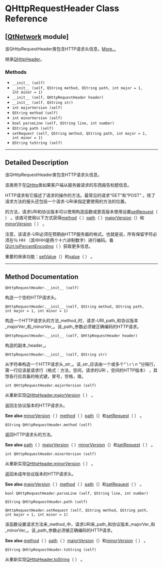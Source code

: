 # QHttpRequestHeader Class Reference

## [[QtNetwork](index.htm) module]

该QHttpRequestHeader类包含HTTP请求头信息。[More...](#details)

继承[QHttpHeader](qhttpheader.html)。

### Methods

*   `__init__ (self)`
*   `__init__ (self, QString method, QString path, int major = 1, int minor = 1)`
*   `__init__ (self, QHttpRequestHeader header)`
*   `__init__ (self, QString str)`
*   `int majorVersion (self)`
*   `QString method (self)`
*   `int minorVersion (self)`
*   `bool parseLine (self, QString line, int number)`
*   `QString path (self)`
*   `setRequest (self, QString method, QString path, int major = 1, int minor = 1)`
*   `QString toString (self)`

* * *

## Detailed Description

该QHttpRequestHeader类包含HTTP请求头信息。

该类用于在[QHttp](qhttp.html)类如果客户端从服务器请求的东西报告标题信息。

HTTP请求有它描述了请求的操作的方法。最常见的请求“GET”和“POST” 。除了请求方法的报头还包括一个请求-URI来指定要使用的方法的位置。

的方法，请求URI和协议版本可以使用构造函数或更高版本使用设置[setRequest](qhttprequestheader.html#setRequest)（ ） 。该值可使用以下方式获得[method](qhttprequestheader.html#method)（ ）[path](qhttprequestheader.html#pathx)（ ）[majorVersion](qhttprequestheader.html#majorVersion)（）和[minorVersion](qhttprequestheader.html#minorVersion)（ ） 。

注意，该请求-URI必须在预期由HTTP服务器的格式。也就是说，所有保留字符必须在％ HH （其中HH是两个十六进制数字）进行编码。看[QUrl.toPercentEncoding](qurl.html#toPercentEncoding)（ ）获取更多信息。

重要的继承功能：[setValue](qhttpheader.html#setValue)（）和[value](qhttpheader.html#value)（ ） 。

* * *

## Method Documentation

```
QHttpRequestHeader.__init__ (self)
```

构造一个空的HTTP请求头。

```
QHttpRequestHeader.__init__ (self, QString method, QString path, int major = 1, int minor = 1)
```

构造一个HTTP请求头的方法_method_时，请求-URI_path_和协议版本_majorVer_和_minorVer_。该_path_参数必须被正确编码的HTTP请求。

```
QHttpRequestHeader.__init__ (self, QHttpRequestHeader header)
```

构造的副本_header_。

```
QHttpRequestHeader.__init__ (self, QString str)
```

从字符串构造一个HTTP请求头_str_。该_str_应该由一个或多个“ \ r \ n ”分隔行，第一行应该是请求行（格式：方法，空间，请求的URI ，空间的HTTP版本） ，其馀各行应具备的格式键，冒号，空格，值。

```
int QHttpRequestHeader.majorVersion (self)
```

从重新实现[QHttpHeader.majorVersion](qhttpheader.html#majorVersion)（ ） 。

返回主协议版本的HTTP请求头。

**See also** [minorVersion](qhttprequestheader.html#minorVersion)（ ）[method](qhttprequestheader.html#method)（ ）[path](qhttprequestheader.html#pathx)（）和[setRequest](qhttprequestheader.html#setRequest)（ ） 。

```
QString QHttpRequestHeader.method (self)
```

返回HTTP请求头的方法。

**See also** [path](qhttprequestheader.html#pathx)（ ）[majorVersion](qhttprequestheader.html#majorVersion)（ ）[minorVersion](qhttprequestheader.html#minorVersion)（）和[setRequest](qhttprequestheader.html#setRequest)（ ） 。

```
int QHttpRequestHeader.minorVersion (self)
```

从重新实现[QHttpHeader.minorVersion](qhttpheader.html#minorVersion)（ ） 。

返回未成年协议版本的HTTP请求头。

**See also** [majorVersion](qhttprequestheader.html#majorVersion)（ ）[method](qhttprequestheader.html#method)（ ）[path](qhttprequestheader.html#pathx)（）和[setRequest](qhttprequestheader.html#setRequest)（ ） 。

```
bool QHttpRequestHeader.parseLine (self, QString line, int number)
```

```
QString QHttpRequestHeader.path (self)
```

```
QHttpRequestHeader.setRequest (self, QString method, QString path, int major = 1, int minor = 1)
```

该函数设置请求方法来_method_中，请求URI来_path_和协议版本_majorVer_和_minorVer_。该_path_参数必须被正确编码的HTTP请求。

**See also** [method](qhttprequestheader.html#method)（ ）[path](qhttprequestheader.html#pathx)（ ）[majorVersion](qhttprequestheader.html#majorVersion)（）和[minorVersion](qhttprequestheader.html#minorVersion)（ ） 。

```
QString QHttpRequestHeader.toString (self)
```

从重新实现[QHttpHeader.toString](qhttpheader.html#toString)（ ） 。